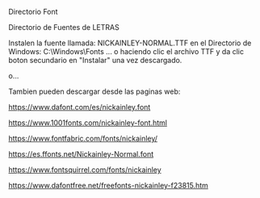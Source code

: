 Directorio Font

Directorio de Fuentes de LETRAS


Instalen la fuente llamada: NICKAINLEY-NORMAL.TTF 
en el Directorio de Windows: C:\Windows\Fonts 
   ... o haciendo clic el archivo TTF y da clic boton secundario en "Instalar" una vez descargado.
   
o...

Tambien pueden descargar desde las paginas web:

https://www.dafont.com/es/nickainley.font

https://www.1001fonts.com/nickainley-font.html

https://www.fontfabric.com/fonts/nickainley/

https://es.ffonts.net/Nickainley-Normal.font

https://www.fontsquirrel.com/fonts/nickainley

https://www.dafontfree.net/freefonts-nickainley-f23815.htm
